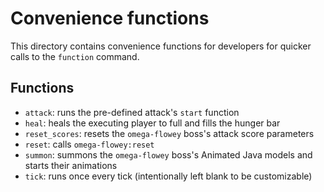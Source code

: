 # Convenience functions

This directory contains convenience functions for developers for quicker calls to the `function` command.

## Functions

- `attack`: runs the pre-defined attack's `start` function
- `heal`: heals the executing player to full and fills the hunger bar
- `reset_scores`: resets the `omega-flowey` boss's attack score parameters
- `reset`: calls `omega-flowey:reset`
- `summon`: summons the `omega-flowey` boss's Animated Java models and starts their animations
- `tick`: runs once every tick (intentionally left blank to be customizable)
